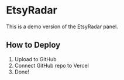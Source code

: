 # EtsyRadar

This is a demo version of the EtsyRadar panel.

## How to Deploy

1. Upload to GitHub
2. Connect GitHub repo to Vercel
3. Done!